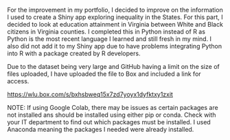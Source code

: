 For the improvement in my portfolio, I decided to improve on the information I used to create a Shiny app exploring inequality in the States. 
For this part, I decided to look at education attainment in Virginia between White and Black citizens in Virginia counties. I completed this in Python instead of R as Python
is the most recent language I learned and still fresh in my mind. I also did not add it to my Shiny app due to have problems integrating Python into R with a package created by R developers.

Due to the dataset being very large and GitHub having a limit on the size of files uploaded, I have uploaded the file to Box and included a link for access.

https://wlu.box.com/s/bxhsbweq15x7zd7yoyx1dyfktxy1zxit


NOTE: If using Google Colab, there may be issues as certain packages are not installed ans should be installed using either pip or conda. Check with your IT department to find out which packages must be installed. I used Anaconda meaning the packages I needed were already installed.
